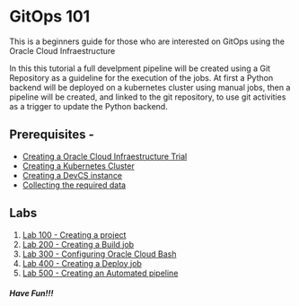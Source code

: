 # GitOps 101
This is a beginners guide for those who are interested on GitOps using the Oracle Cloud Infraestructure

In this this tutorial a full develpment pipeline will be created using a Git Repository as a guideline for the execution of the jobs. At first a Python backend will be deployed on a kubernetes cluster using manual jobs, then a pipeline will be created, and linked to the git repository, to use git activities as a trigger to update the Python backend.

## Prerequisites - 

* [Creating a Oracle Cloud Infraestructure Trial](https://www.oracle.com/cloud/free/)
* [Creating a Kubernetes Cluster](https://www.oracle.com/webfolder/technetwork/tutorials/obe/oci/oke-full/index.html)
* [Creating a DevCS instance](https://docs.oracle.com/en/cloud/paas/developer-cloud/csdcs/service-setup.html#GUID-8EE9FC19-70A0-4508-A6B1-FB8425C13A91)
* [Collecting the required data](./requiredinfos.md)

## Labs 

1. [Lab 100 - Creating a project](Lab100/Lab100.md)
2. [Lab 200 - Creating a Build job](Lab200/Lab200.md)
3. [Lab 300 - Configuring Oracle Cloud Bash](Lab300/Lab300.md)
4. [Lab 400 - Creating a Deploy job](Lab400/Lab400.md)
5. [Lab 500 - Creating an Automated pipeline](Lab500/Lab500.md)


##### Have Fun!!!
